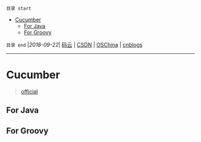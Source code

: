 `目录 start`
 
- [Cucumber](#cucumber)
    - [For Java](#for-java)
    - [For Groovy](#for-groovy)

`目录 end` |_2018-09-22_| [码云](https://gitee.com/gin9) | [CSDN](http://blog.csdn.net/kcp606) | [OSChina](https://my.oschina.net/kcp1104) | [cnblogs](http://www.cnblogs.com/kuangcp)
****************************************
# Cucumber 
> [official](https://docs.cucumber.io/)

## For Java


## For Groovy 
